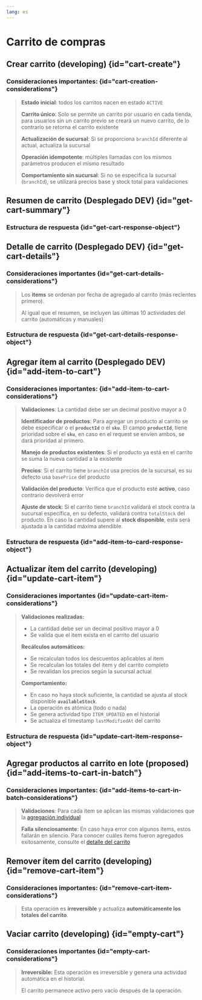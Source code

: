 ```yaml
---
lang: es
---
```


# Carrito de compras

## Crear carrito <format style="superscript" color="DarkOrange">(developing)</format> {id="cart-create"}

### Consideraciones importantes: {id="cart-creation-considerations"}

> **Estado inicial**: todos los carritos nacen en estado `ACTIVE`
>
> **Carrito único**: Solo se permite un carrito por usuario en cada tienda, para usuarios sin un carrito previo se
> creará un nuevo carrito, de lo contrario se retorna el carrito existente
>
> **Actualización de sucursal**: Si se proporciona `branchId` diferente al actual, actualiza la sucursal
>
> **Operación idempotente**: múltiples llamadas con los mismos parámetros producen el mismo resultado
>
> **Comportamiento sin sucursal**: Si no se especifica la sucursal (`branchId`), se utilizará precios base y stock total
> para validaciones

<api-endpoint openapi-path="shopping-cart-v2.yaml" endpoint="/shopping-cart/v2/cart" method="POST"></api-endpoint>

## Resumen de carrito <format style="superscript" color="Blue">(Desplegado DEV)</format> {id="get-cart-summary"}

<api-endpoint openapi-path="shopping-cart-v2.yaml" endpoint="/shopping-cart/v2/cart/summary" method="GET"/>

### Estructura de respuesta {id="get-cart-response-object"}

<api-schema openapi-path="shopping-cart-schemas.yaml" name="CartSummaryResponse" display-links-if-available="true"/>

## Detalle de carrito <format style="superscript" color="Blue">(Desplegado DEV)</format> {id="get-cart-details"}

### Consideraciones importantes {id="get-cart-details-considerations"}

> Los **items** se ordenan por fecha de agregado al carrito (más recientes primero).
>
> Al igual que el resumen, se incluyen las últimas 10 actividades del carrito (automáticas y manuales)

<api-endpoint openapi-path="shopping-cart-v2.yaml" endpoint="/shopping-cart/v2/cart" method="GET"/>

### Estructura de respuesta {id="get-cart-details-response-object"}

<api-schema openapi-path="shopping-cart-schemas.yaml" name="FullCartResponse" display-links-if-available="true"/>

## Agregar ítem al carrito <format style="superscript" color="Blue">(Desplegado DEV)</format> {id="add-item-to-cart"}

<api-schema openapi-path="shopping-cart-schemas.yaml" name="AddItemToCartRequest" display-links-if-available="true"/>

### Consideraciones importantes: {id="add-item-to-cart-considerations"}

> **Validaciones**: La cantidad debe ser un decimal positivo mayor a 0
>
> **Identificador de productos**: Para agregar un producto al carrito se debe especificar o el **`productId`** o el **`sku`**. El campo **`productId`**, tiene prioridad sobre el **`sku`**, en caso en el request se envíen ambos, se dará prioridad al primero.
> 
> **Manejo de productos existentes**: Si el producto ya está en el carrito se suma la nueva cantidad a la existente
>
> **Precios**: Si el carrito tiene `branchId` usa precios de la sucursal, es su defecto usa `basePrice` del producto
>
> **Validación del producto**: Verifica que el producto esté **activo**, caso contrario devolverá error
>
> **Ajuste de stock**: Si el carrito tiene `branchId` validará el stock contra la sucursal específica, en su
> defecto, validará contra `totalStock` del producto. En caso la cantidad supere al **stock disponible**, esta será ajustada a la cantidad máxima atendible.

<api-endpoint openapi-path="shopping-cart-v2.yaml" endpoint="/shopping-cart/v2/cart/items" method="POST"></api-endpoint>

### Estructura de respuesta {id="add-item-to-card-response-object"}

<api-schema openapi-path="shopping-cart-schemas.yaml" name="CartItemResponse" display-links-if-available="true"/>

## Actualizar ítem del carrito <format style="superscript" color="DarkOrange">(developing)</format> {id="update-cart-item"}

### Consideraciones importantes {id="update-cart-item-considerations"}

> **Validaciones realizadas:**
> - La cantidad debe ser un decimal positivo mayor a 0
> - Se valida que el item exista en el carrito del usuario
>
> **Recálculos automáticos:**
> - Se recalculan todos los descuentos aplicables al item
> - Se recalculan los totales del item y del carrito completo
> - Se revalidan los precios según la sucursal actual
>
> **Comportamiento:**
> - En caso no haya stock suficiente, la cantidad se ajusta al stock disponible **`availableStock`**.
> - La operación es atómica (todo o nada)
> - Se genera actividad tipo `ITEM_UPDATED` en el historial
> - Se actualiza el timestamp `lastModifiedAt` del carrito

<api-endpoint openapi-path="shopping-cart-v2.yaml" endpoint="/shopping-cart/v2/cart/items/{itemId}" method="PUT"/>

### Estructura de respuesta {id="update-cart-item-response-object"}

<api-schema openapi-path="shopping-cart-schemas.yaml" name="CartItemResponse" display-links-if-available="true"/>

## Agregar productos al carrito en lote <format style="superscript" color="Yellow">(proposed)</format> {id="add-items-to-cart-in-batch"}

<api-schema openapi-path="shopping-cart-schemas.yaml" name="AddItemsToCartInBulkRequest" display-links-if-available="true"/>

### Consideraciones importantes: {id="add-items-to-cart-in-batch-considerations"}

> **Validaciones**: Para cada ítem se aplican las mismas validaciones que la [agregación individual](#add-item-to-cart)
> 
> **Falla silenciosamente**: En caso haya error con algunos ítems, estos fallarán en silencio. Para conocer cuáles ítems fueron agregados exitosamente, consulte el [detalle del carrito](#get-cart-details)

<api-endpoint openapi-path="shopping-cart-v2.yaml" endpoint="/shopping-cart/v2/cart/items/bulk" method="POST"/>

## Remover ítem del carrito <format style="superscript" color="DarkOrange">(developing)</format> {id="remove-cart-item"}

### Consideraciones importantes: {id="remove-cart-item-considerations"}

> Esta operación es **irreversible** y actualiza **automáticamente los totales del carrito**.

<api-endpoint openapi-path="shopping-cart-v2.yaml" endpoint="/shopping-cart/v2/cart/items/{itemId}" method="DELETE"/>

## Vaciar carrito <format style="superscript" color="DarkOrange">(developing)</format> {id="empty-cart"}

### Consideraciones importantes {id="empty-cart-considerations"}

> **Irreversible:** Esta operación es irreversible y genera una actividad automática en el historial.
>
> El carrito permanece activo pero vacío después de la operación.

<api-endpoint openapi-path="shopping-cart-v2.yaml" endpoint="/shopping-cart/v2/cart/items" method="DELETE"/>